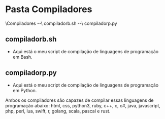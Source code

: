 # Pasta Compiladores

\Compiladores
--\ compiladorb.sh
--\ compiladorp.py

## compiladorb.sh

- Aqui está o meu script de compilação de linguagens de programação em Bash.

## compiladorp.py

- Aqui está o meu script de compilação de linguagens de programação em Python.

Ambos os compiladores são capazes de compilar essas linguagens de programação abaixo:
html, css, python3, ruby, c++, c, c#, java, javascript, php, perl, lua, swift, r, golang, scala, pascal e rust.
